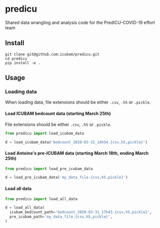 # predicu

Shared data wrangling and analysis code for the PredICU-COVID-19 effort team

## Install

```
git clone git@github.com:icubam/predicu.git
cd predicu
pip install -e .
```

## Usage

### Loading data

When loading data, file extensions should be either `.csv`, `.h5` or `.pickle`.

#### Load ICUBAM bedcount data (starting March 25th)

File extensions should be either `.csv`, `.h5` or `.pickle`.

```python
from predicu import load_icubam_data

d = load_icubam_data('bedcount_2020-03-31_14h54.{csv,h5,pickle}')
```

#### Load Antoine's pre-ICUBAM data (starting March 18th, ending March 25th)

```python
from predicu import load_pre_icubam_data

d = load_pre_icubam_data('my_data_file.{csv,h5,pickle}')
```

#### Load all data

```python
from predicu import load_all_data

d = load_all_data(
  icubam_bedcount_path='bedcount_2020-03-31_17h43.{csv,h5,pickle}',
  pre_icubam_path='my_data_file.{csv,h5,pickle}',
)
```
